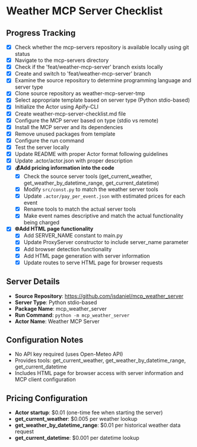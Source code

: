 # Weather MCP Server Checklist

## Progress Tracking

- [x] Check whether the mcp-servers repository is available locally using git status
- [x] Navigate to the mcp-servers directory
- [x] Check if the 'feat/weather-mcp-server' branch exists locally
- [x] Create and switch to 'feat/weather-mcp-server' branch
- [x] Examine the source repository to determine programming language and server type
- [x] Clone source repository as weather-mcp-server-tmp
- [x] Select appropriate template based on server type (Python stdio-based)
- [x] Initialize the Actor using Apify-CLI
- [x] Create weather-mcp-server-checklist.md file
- [x] Configure the MCP server based on type (stdio vs remote)
- [x] Install the MCP server and its dependencies
- [x] Remove unused packages from template
- [x] Configure the run command
- [x] Test the server locally
- [x] Update README with proper Actor format following guidelines
- [x] Update .actor/actor.json with proper description
- [x] **💰Add pricing information into the code**
  - [x] Check the source server tools (get_current_weather, get_weather_by_datetime_range, get_current_datetime)
  - [x] Modify `src/const.py` to match the weather server tools
  - [x] Update `.actor/pay_per_event.json` with estimated prices for each event
  - [x] Rename tools to match the actual server tools
  - [x] Make event names descriptive and match the actual functionality being charged
- [x] **🌐Add HTML page functionality**
  - [x] Add SERVER_NAME constant to main.py
  - [x] Update ProxyServer constructor to include server_name parameter
  - [x] Add browser detection functionality
  - [x] Add HTML page generation with server information
  - [x] Update routes to serve HTML page for browser requests

## Server Details
- **Source Repository**: https://github.com/isdaniel/mcp_weather_server
- **Server Type**: Python stdio-based
- **Package Name**: mcp_weather_server
- **Run Command**: `python -m mcp_weather_server`
- **Actor Name**: Weather MCP Server

## Configuration Notes
- No API key required (uses Open-Meteo API)
- Provides tools: get_current_weather, get_weather_by_datetime_range, get_current_datetime
- Includes HTML page for browser access with server information and MCP client configuration

## Pricing Configuration
- **Actor startup**: $0.01 (one-time fee when starting the server)
- **get_current_weather**: $0.005 per weather lookup
- **get_weather_by_datetime_range**: $0.01 per historical weather data request
- **get_current_datetime**: $0.001 per datetime lookup